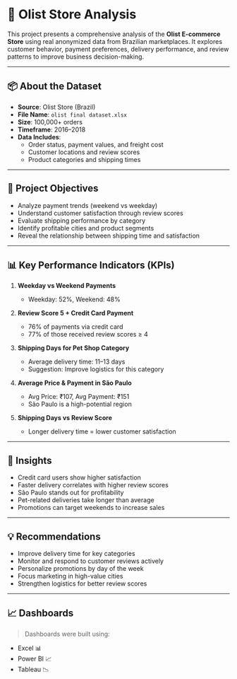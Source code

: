 # 🛒 Olist Store Analysis 

This project presents a comprehensive analysis of the **Olist E-commerce Store** using real anonymized data from Brazilian marketplaces. It explores customer behavior, payment preferences, delivery performance, and review patterns to improve business decision-making.

---

## 📦 About the Dataset

- **Source**: Olist Store (Brazil)
- **File Name**: `olist final dataset.xlsx`
- **Size**: 100,000+ orders
- **Timeframe**: 2016–2018
- **Data Includes**:
  - Order status, payment values, and freight cost
  - Customer locations and review scores
  - Product categories and shipping times

---

## 🎯 Project Objectives

- Analyze payment trends (weekend vs weekday)
- Understand customer satisfaction through review scores
- Evaluate shipping performance by category
- Identify profitable cities and product segments
- Reveal the relationship between shipping time and satisfaction

---

## 📊 Key Performance Indicators (KPIs)

1. **Weekday vs Weekend Payments**  
   - Weekday: 52%, Weekend: 48%

2. **Review Score 5 + Credit Card Payment**  
   - 76% of payments via credit card  
   - 77% of those received review scores ≥ 4

3. **Shipping Days for Pet Shop Category**  
   - Average delivery time: 11–13 days  
   - Suggestion: Improve logistics for this category

4. **Average Price & Payment in São Paulo**  
   - Avg Price: ₹107, Avg Payment: ₹151  
   - São Paulo is a high-potential region

5. **Shipping Days vs Review Score**  
   - Longer delivery time = lower customer satisfaction

---

## 🧠 Insights

- Credit card users show higher satisfaction
- Faster delivery correlates with higher review scores
- São Paulo stands out for profitability
- Pet-related deliveries take longer than average
- Promotions can target weekends to increase sales

---

## 💡 Recommendations

- Improve delivery time for key categories
- Monitor and respond to customer reviews actively
- Personalize promotions by day of the week
- Focus marketing in high-value cities
- Strengthen logistics for better review scores

---

## 📈 Dashboards

> Dashboards were built using:
- Excel 📊
- Power BI 📈
- Tableau 📉
